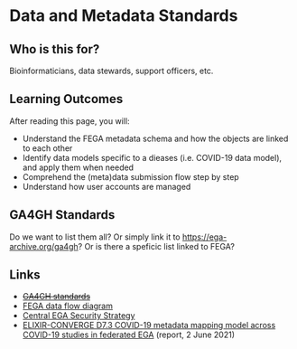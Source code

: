 # Data and Metadata Standards

## Who is this for?

Bioinformaticians, data stewards, support officers, etc.

## Learning Outcomes

After reading this page, you will:
- Understand the FEGA metadata schema and how the objects are linked to each other
- Identify data models specific to a dieases (i.e. COVID-19 data model), and apply them when needed
- Comprehend the (meta)data submission flow step by step
- Understand how user accounts are managed

## GA4GH Standards

Do we want to list them all? Or simply link it to https://ega-archive.org/ga4gh? Or is there a speficic list linked to FEGA?

## Links
-  ~~[GA4GH standards](https://ega-archive.org/ga4gh)~~
- [FEGA data flow diagram](https://docs.google.com/presentation/d/1IrU5jPJpGQ7n-WH-7WvJZjjH03ww9LfFMLK1kTBeAco/edit#slide=id.gcf2c0c3039_0_126)
- [Central EGA Security Strategy](https://ega-archive.org/files/European_Genome_phenome_Archive_Security_Overview.pdf)
- [ELIXIR-CONVERGE D7.3 COVID-19 metadata mapping model across COVID-19 studies in federated EGA](https://zenodo.org/record/4893222) (report, 2 June 2021)
